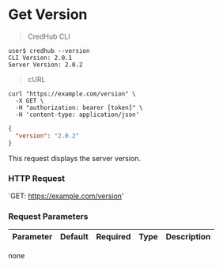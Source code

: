 # Get Version

> CredHub CLI

```shell
user$ credhub --version
CLI Version: 2.0.1
Server Version: 2.0.2
```

> cURL

```shell
curl "https://example.com/version" \
  -X GET \
  -H "authorization: bearer [token]" \
  -H 'content-type: application/json'
```

```json
{
  "version": "2.0.2"
}
```

This request displays the server version.

### HTTP Request

`GET: https://example.com/version'

### Request Parameters

Parameter | Default | Required | Type | Description
--------- | --------- | --------- | --------- | -----------
none

